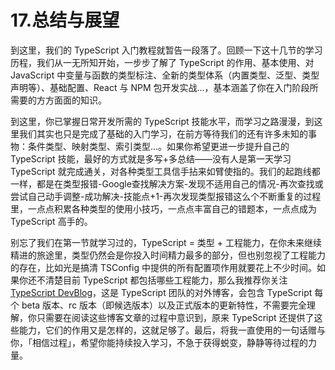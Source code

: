 # 17.总结与展望

到这里，我们的 TypeScript 入门教程就暂告一段落了。回顾一下这十几节的学习历程，我们从一无所知开始，一步步了解了 TypeScript 的作用、基本使用、对 JavaScript 中变量与函数的类型标注、全新的类型体系（内置类型、泛型、类型声明等）、基础配置、React 与 NPM 包开发实战...，基本涵盖了你在入门阶段所需要的方方面面的知识。

到这里，你已掌握日常开发所需的 TypeScript 技能水平，而学习之路漫漫，到这里我们其实也只是完成了基础的入门学习，在前方等待我们的还有许多未知的事物：条件类型、映射类型、索引类型...。如果你希望更进一步提升自己的 TypeScript 技能，最好的方式就是多写+多总结——没有人是第一天学习 TypeScript 就完成通关，对各种类型工具信手拈来如臂使指的。我们的起跑线都一样，都是在类型报错-Google查找解决方案-发现不适用自己的情况-再次查找或尝试自己动手调整-成功解决-技能点+1-再次发现类型报错这么个不断重复的过程里，一点点积累各种类型的使用小技巧，一点点丰富自己的错题本，一点点成为 TypeScript 高手的。

别忘了我们在第一节就学习过的，TypeScript = 类型 + 工程能力，在你未来继续精进的旅途里，类型仍然会是你投入时间精力最多的部分，但也别忽视了工程能力的存在，比如光是搞清 TSConfig 中提供的所有配置项作用就要花上不少时间。如果你还不清楚目前 TypeScript 都包括哪些工程能力，那么我推荐你关注 [TypeScript DevBlog](https://devblogs.microsoft.com/typescript/)，这是 TypeScript 团队的对外博客，会包含 TypeScript 每个 beta 版本、rc 版本（即候选版本）以及正式版本的更新特性，不需要完全理解，你只需要在阅读这些博客文章的过程中意识到，原来 TypeScript 还提供了这些能力，它们的作用又是怎样的，这就足够了。最后，将我一直使用的一句话赠与你，「相信过程」，希望你能持续投入学习，不急于获得蜕变，静静等待过程的力量。